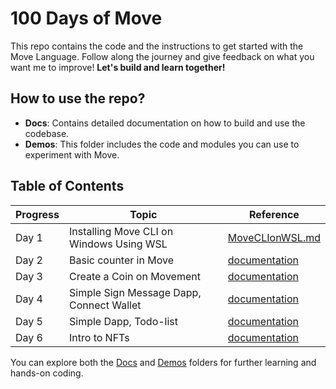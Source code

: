 # 100 Days of Move 

This repo contains the code and the instructions to get started with the Move Language. Follow along the journey and give feedback on what you want me to improve!
**Let's build and learn together!** 

## How to use the repo?

- **Docs**: Contains detailed documentation on how to build and use the codebase.
- **Demos**: This folder includes the code and modules you can use to experiment with Move.

## Table of Contents

| Progress | Topic                     | Reference                       |
|----------|---------------------------|---------------------------------|
| Day 1    | Installing Move CLI on Windows Using WSL| [MoveCLIonWSL.md](docs/MoveCLIonWSL.md) |
| Day 2   | Basic counter in Move| [documentation](demos/Day2-Counter_Move/README.md) |
| Day 3   | Create a Coin on Movement| [documentation](demos/Day3-Create_Coin/README.md) |
| Day 4   | Simple Sign Message Dapp, Connect Wallet| [documentation](demos/Day4-SimpleDapp/README.md) |
| Day 5   | Simple Dapp, Todo-list| [documentation](demos/Day5-Todolist_Dapp/README.md) |
| Day 6   | Intro to NFTs| [documentation](demos/Day6-Intro-to-NFTs/README.md) |


You can explore both the [Docs](docs/) and [Demos](demos/) folders for further learning and hands-on coding.